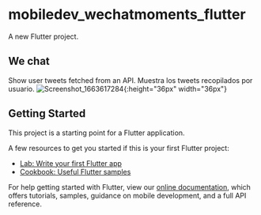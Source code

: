 # mobiledev_wechatmoments_flutter

A new Flutter project.

## We chat

Show user tweets fetched from an API.
Muestra los tweets recopilados por usuario.
![Screenshot_1663617284](https://user-images.githubusercontent.com/30781044/193888246-a1c5dda6-d15c-4e9d-b3f3-bd34f97ca5d1.png){:height="36px" width="36px"}


## Getting Started

This project is a starting point for a Flutter application.

A few resources to get you started if this is your first Flutter project:

- [Lab: Write your first Flutter app](https://flutter.dev/docs/get-started/codelab)
- [Cookbook: Useful Flutter samples](https://flutter.dev/docs/cookbook)

For help getting started with Flutter, view our
[online documentation](https://flutter.dev/docs), which offers tutorials,
samples, guidance on mobile development, and a full API reference.
